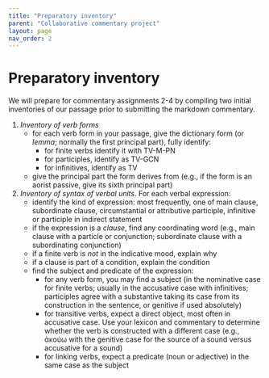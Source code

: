 ```yaml
---
title: "Preparatory inventory"
parent: "Collaborative commentary project"
layout: page
nav_order: 2
---
```



# Preparatory inventory

We will prepare for commentary assignments 2-4 by compiling two initial inventories of our passage prior to submitting the markdown commentary.

1. *Inventory of verb forms*  
    - for each verb form in your passage, give the dictionary form (or *lemma*; normally the first principal part), fully identify:
        - for finite verbs identify it with TV-M-PN
        - for participles, identify as TV-GCN
        - for infinitives, identify as TV
    - give the principal part the form derives from (e.g., if the form is an aorist passive, give its sixth principal part)
2. *Inventory of syntax of verbal units*.  For each verbal expression:
    - identify the kind of expression: most frequently, one of main clause, subordinate clause, circumstantial or attributive participle, infinitive or participle in indirect statement
    - if the expression is a *clause*, find any coordinating word (e.g., main clause with a particle or conjunction; subordinate clause with a subordinating conjunction)
    - if a finite verb is *not* in the indicative mood, explain why
    - if a clause is part of a condition, explain the condition
    - find the subject and predicate of the expression:
       - for any verb form, you may find a subject (in the nominative case for finite verbs; usually in the accusative case with infinitives; participles agree with a substantive taking its case from its construction in the sentence, or genitive if used absolutely)
        - for transitive verbs, expect a direct object, most often in accusative case.  Use your lexicon and commentary to determine whether the verb is constructed with a different case (e.g., ἀκούω with the genitive case for the source of a sound versus accusative for a sound)
        - for linking verbs, expect a predicate (noun or adjective) in the same case as the subject
